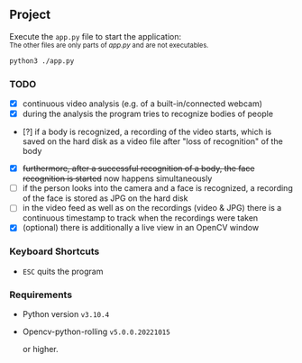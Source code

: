## Project

Execute the `app.py` file to start the application:  
<small>The other files are only parts of _app.py_ and are not executables.</small>

```sh
python3 ./app.py
```

### TODO

- [x] continuous video analysis (e.g. of a built-in/connected webcam)
- [x] during the analysis the program tries to recognize bodies of people
- [?] if a body is recognized, a recording of the video starts, which is saved on the hard disk as a video file after "loss of recognition" of the body
- [x] ~~furthermore, after a successful recognition of a body, the face recognition is started~~ now happens simultaneously
- [ ] if the person looks into the camera and a face is recognized, a recording of the face is stored as JPG on the hard disk
- [ ] in the video feed as well as on the recordings (video & JPG) there is a continuous timestamp to track when the recordings were taken
- [x] (optional) there is additionally a live view in an OpenCV window

### Keyboard Shortcuts

- `ESC` quits the program

### Requirements

- Python version `v3.10.4`
- Opencv-python-rolling `v5.0.0.20221015`

  or higher.
